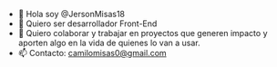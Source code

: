 - 👋 Hola soy @JersonMisas18
- 👀 Quiero ser desarrollador Front-End
- 💞️ Quiero colaborar y trabajar en proyectos que generen impacto y aporten algo en la vida de quienes lo van a usar. 
- 📫 Contacto: camilomisas0@gmail.com
<!---
JersonMisas18/JersonMisas18 is a ✨ special ✨ repository because its `README.md` (this file) appears on your GitHub profile.
You can click the Preview link to take a look at your changes.
--->

